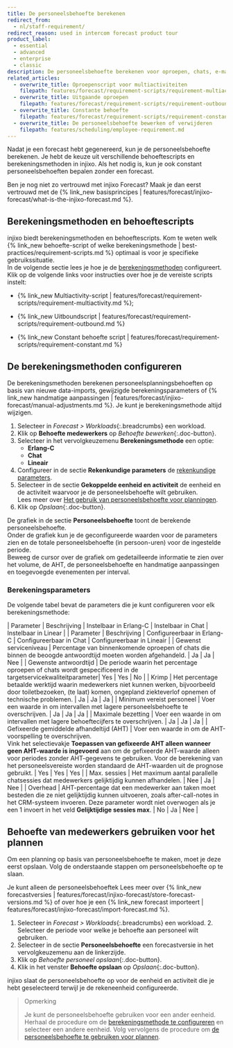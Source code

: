 ```yaml
---
title: De personeelsbehoefte berekenen
redirect_from:
  - nl/staff-requirement/
redirect_reason: used in intercom forecast product tour
product_label:
  - essential
  - advanced
  - enterprise
  - classic
description: De personeelsbehoefte berekenen voor oproepen, chats, e-mail en meer.
related_articles:
  - overwrite_title: Oproepenscript voor multiactiviteiten
    filepath: features/forecast/requirement-scripts/requirement-multiactivity.md
  - overwrite_title: Uitgaande oproepen
    filepath: features/forecast/requirement-scripts/requirement-outbound.md
  - overwrite_title: Constante behoefte
    filepath: features/forecast/requirement-scripts/requirement-constant.md
  - overwrite_title: De personeelsbehoefte bewerken of verwijderen
    filepath: features/scheduling/employee-requirement.md
---
```


Nadat je een forecast hebt gegenereerd, kun je de personeelsbehoefte berekenen. Je hebt de keuze uit verschillende behoeftescripts en berekeningsmethoden in injixo. Als het nodig is, kun je ook constant personeelsbehoeften bepalen zonder een forecast.

Ben je nog niet zo vertrouwd met injixo Forecast? Maak je dan eerst vertrouwd met de {% link_new basisprincipes | features/forecast/injixo-forecast/what-is-the-injixo-forecast.md %}.

## Berekeningsmethoden en behoeftescripts

injixo biedt berekeningsmethoden en behoeftescripts.
Kom te weten welk {% link_new behoefte-script of welke berekeningsmethode | best-practices/requirement-scripts.md %} optimaal is voor je specifieke gebruikssituatie.<br>
In de volgende sectie lees je hoe je de [berekeningsmethoden](#berekeningsmethoden-configureren) configureert.<br>
Klik op de volgende links voor instructies over hoe je de vereiste scripts instelt:

- {% link_new Multiactivity-script | features/forecast/requirement-scripts/requirement-multiactivity.md %};

- {% link_new Uitboundscript | features/forecast/requirement-scripts/requirement-outbound.md %}
- {% link_new Constant behoefte script | features/forecast/requirement-scripts/requirement-constant.md %}

## De berekeningsmethoden configureren

De berekeningsmethoden berekenen personeelsplanningsbehoeften op basis van nieuwe data-imports, gewijzigde berekeningsparameters of {% link_new handmatige aanpassingen | features/forecast/injixo-forecast/manual-adjustments.md %}.
Je kunt je berekeningsmethode altijd wijzigen.

1. Selecteer in _Forecast > Workloads_{:.breadcrumbs} een workload.
2. Klik op **Behoefte medewerkers** op _Behoefte bewerken_{:.doc-button}.
3. Selecteer in het vervolgkeuzemenu **Berekeningsmethode** een optie:
   - **Erlang-C**
   - **Chat**
   - **Lineair**
4. Configureer in de sectie **Rekenkundige parameters** de [rekenkundige parameters](#rekenkundige-parameters).
5. Selecteer in de sectie **Gekoppelde eenheid en activiteit** de eenheid en de activiteit waarvoor je de personeelsbehoefte wilt gebruiken.   
  Lees meer over [Het gebruik van personeelsbehoefte voor planningen](#use-staff-requirements-for-scheduling).
6. Klik op _Opslaan_{:.doc-button}.

De grafiek in de sectie **Personeelsbehoefte** toont de berekende personeelsbehoefte.<br> Onder de grafiek kun je de geconfigureerde waarden voor de parameters zien en de totale personeelsbehoefte (in persoon-uren) voor de ingestelde periode.<br> Beweeg de cursor over de grafiek om gedetailleerde informatie te zien over het volume, de AHT, de personeelsbehoefte en handmatige aanpassingen en toegevoegde evenementen per interval.

### Berekeningsparameters

De volgende tabel bevat de parameters die je kunt configureren voor elk berekeningsmethode:

| Parameter                         | Beschrijving                                                                                                                                                                                                                                                                                                           | Instelbaar in Erlang-C | Instelbaar in Chat | Instelbaar in Linear |
| Parameter                         | Beschrijving                                                                                                                                                                                                                                                                                                           | Configureerbaar in Erlang-C | Configureerbaar in Chat | Configureerbaar in Lineair |
| Gewenst serviceniveau              | Percentage van binnenkomende oproepen of chats die binnen de beoogde antwoordtijd moeten worden afgehandeld.                                                                                                                                                                                                                                                                          | Ja | Ja | Nee |
| Gewenste antwoordtijd              | De periode waarin het percentage oproepen of chats wordt gespecificeerd in de targetservicekwaliteitparameter| Yes | Yes | No |
| Krimp                         | Het percentage betaalde werktijd waarin medewerkers niet kunnen werken, bijvoorbeeld door toiletbezoeken, (te laat) komen, ongepland ziekteverlof opnemen of technische problemen. | Ja | Ja | Ja |
| Minimum vereist personeel            | Voer een waarde in om intervallen met lagere personeelsbehoefte te overschrijven.                                                                                                                                                                                                                                                     | Ja | Ja | Ja |
| Maximale bezetting                        | Voer een waarde in om intervallen met lagere behoeftecijfers te overschrijven.                        | Ja | Ja | Ja |
| Gefixeerde gemiddelde afhandeltijd (AHT)        | Voer een waarde in om de AHT-voorspelling te overschrijven.<br>Vink het selectievakje **Toepassen van gefixeerde AHT alleen wanneer geen AHT-waarde is ingevoerd** aan om de gefixeerde AHT-waarde alleen voor periodes zonder AHT-gegevens te gebruiken. Voor de berekening van het personeelsvereiste worden standaard de AHT-waarden uit de prognose gebruikt.                                 | Yes | Yes | Yes |
| Max. sessies                  | Het maximum aantal parallelle chatsessies dat medewerkers gelijktijdig kunnen afhandelen.                                                                                                                                                                                                                                                                                   | Nee | Ja | Nee |
| Overhead                          | AHT-percentage dat een medewerker aan taken moet besteden die ze niet gelijktijdig kunnen uitvoeren, zoals after-call-notes in het CRM-systeem invoeren. Deze parameter wordt niet overwogen als je een 1 invoert in het veld **Gelijktijdige sessies max**.                                                                                                                                          | No | Ja | Nee |

## Behoefte van medewerkers gebruiken voor het plannen

Om een planning op basis van personeelsbehoefte te maken, moet je deze eerst opslaan. Volg de onderstaande stappen om personeelsbehoefte op te slaan.

Je kunt alleen de personeelsbehoeftek
Lees meer over {% link_new forecastversies | features/forecast/injixo-forecast/store-forecast-versions.md %} of over hoe je een {% link_new forecast importeert | features/forecast/injixo-forecast/import-forecast.md %}.

1. Selecteer in _Forecast > Workloads_{:.breadcrumbs} een workload.
2\. Selecteer de periode voor welke je behoefte aan personeel wilt gebruiken.
3. Selecteer in de sectie **Personeelsbehoefte** een forecastversie in het vervolgkeuzemenu aan de linkerzijde.
4. Klik op _Behoefte personeel opslaan_{:.doc-button}.
5. Klik in het venster **Behoefte opslaan** op _Opslaan_{:.doc-button}.

injixo slaat de personeelsbehoefte op voor de eenheid en activiteit die je hebt geselecteerd terwijl je de rekeneenheid configureerde.

> Opmerking
>
> Je kunt de personeelsbehoefte gebruiken voor een ander eenheid. <br> Herhaal de procedure om de [berekeningsmethode te configureren](#berekeningsmethoden-configureren) en selecteer een andere eenheid. Volg vervolgens de procedure om [de personeelsbehoefte te gebruiken voor plannen](#de-personeelsbehoefte-gebruiken-voor-het-plannen).